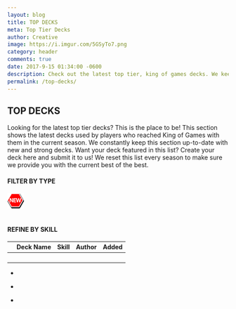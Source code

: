 ```yaml
---
layout: blog
title: TOP DECKS
meta: Top Tier Decks
author: Creative
image: https://i.imgur.com/5GSyTo7.png
category: header
comments: true
date: 2017-9-15 01:34:00 -0600
description: Check out the latest top tier, king of games decks. We keep this list up-to-date to provide you with current season's strongest and best decks.
permalink: /top-decks/  
---
```


<div class="section">
    <h2>TOP DECKS</h2>
    <p>Looking for the latest top tier decks? This is the place to be! This section shows the latest decks used by players who reached King of Games with them in the current season. We constantly keep this section up-to-date with new and strong decks. Want your deck featured in this list? Create your deck here and submit it to us! We reset this list every season to make sure we provide you with the current best of the best.</p>
</div>

<div class="section">
    <h4>FILTER BY TYPE</h4>
    <div class="decktype-filter row" data-bind="foreach: deckTypes">
        <div class="btn-wrapper col-sm-6 col-md-4 col-lg-3">
            <img class="decktype-new" data-bind="css: { hidden: $root.deckTypeHasNewDecks($data) == false }" src="/img/new.png" />
            <div class="btn-decktype" data-bind="css: { active: $root.activeDeckType() === $rawData }, click: $root.filterByType">
                <img  class="decktype-card" data-bind="attr: { src: 'https://yugiohprices.com/api/card_image/' + card }" />
                <span class="decktype-display" data-bind="text: display"></span>
                <span class="decktype-count" data-bind="text: count"></span>
            </div>
        </div>
    </div>
</div>

<div class="section" id="SkillSelection" data-bind="css: { hidden: $root.filteredSkills().length == 0}">
    <h4>REFINE BY SKILL</h4>
    <div class="skill-filter row" data-bind="foreach: filteredSkills">
        <div class="btn-wrapper col-sm-4 col-md-3 col-lg-2">
            <span class="decktype-display" data-bind="text: $rawData, css: { active: $root.activeSkill() === $rawData }, click: $root.filterByTypeAndSkill"></span>
        </div>
    </div>
</div>

<div class="section">
    <table id="TopDecksTable" class="table">
        <thead>
            <tr>
                <th class="thumb-col"></th>
                <th>Deck Name</th>
                <th class="skill">Skill</th>
                <th class="author">Author</th>
                <th class="added">Added</th>
            </tr>
        </thead>
        <tbody data-bind="foreach: filteredDecks"> <!-- pagedDecks -->
            <tr>
                <td class="thumb-col">
                    <a data-bind="attr: { href: '/top-decks' + url }">
                        <div class="thumbnail">
                            <img data-bind="attr: { src: 'https://yugiohprices.com/api/card_image/' + front }" class="portrait" />  
                        </div>
                    </a>
                </td>
                <td><a data-bind="text: name, attr: { href: '/top-decks' + url }"></a></td>
                <td><a data-bind="text: skill, attr: { href: '/top-decks' + url }"></a></td>
                <td><a data-bind="text: author, attr: { href: '/top-decks' + url }"></a></td>
                <td><a data-bind="text: created, attr: { href: '/top-decks' + url }"></a></td>
            </tr>
        </tbody>
    </table>
</div>

<div class="section hidden">
    <nav>
        <ul class="pagination hidden">
            <li class="page-item previous"><a class="page-link" aria-label="Previous"><span class="fa fa-chevron-left" aria-hidden="true"></span></a></li>
        </ul>
        <ul class="pagination pages" data-bind="foreach: $root.pages">
            <li class="page-item" data-bind="css: { active: active}"><a class="page-link" data-bind="text: page"></a></li>
        </ul>
        <ul class="pagination hidden">
            <li class="page-item next"><a class="page-link" aria-label="Next"><span class="fa fa-chevron-right" aria-hidden="true"></span></a></li>
        </ul>
    </nav>
</div>

<div class="clearfix"></div>